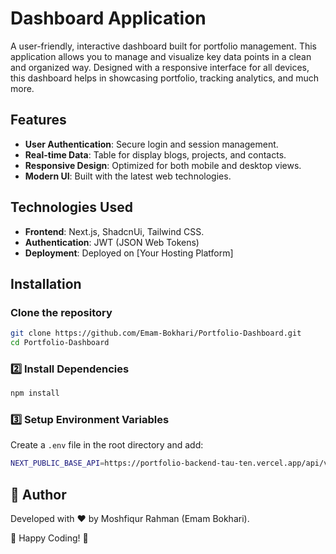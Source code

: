 # Dashboard Application

A user-friendly, interactive dashboard built for portfolio management. This application allows you to manage and visualize key data points in a clean and organized way. Designed with a responsive interface for all devices, this dashboard helps in showcasing portfolio, tracking analytics, and much more.

## Features

- **User Authentication**: Secure login and session management.
- **Real-time Data**: Table for display blogs, projects, and contacts.
- **Responsive Design**: Optimized for both mobile and desktop views.
- **Modern UI**: Built with the latest web technologies.

## Technologies Used

- **Frontend**: Next.js, ShadcnUi, Tailwind CSS.
- **Authentication**: JWT (JSON Web Tokens)
- **Deployment**: Deployed on [Your Hosting Platform]

## Installation

### Clone the repository

```bash
git clone https://github.com/Emam-Bokhari/Portfolio-Dashboard.git
cd Portfolio-Dashboard
```

### 2️⃣ Install Dependencies

```bash
npm install
```

### 3️⃣ Setup Environment Variables

Create a `.env` file in the root directory and add:

```bash
NEXT_PUBLIC_BASE_API=https://portfolio-backend-tau-ten.vercel.app/api/v1
```

## 🎯 Author

Developed with ❤️ by Moshfiqur Rahman (Emam Bokhari).

🚀 Happy Coding! 🎯
